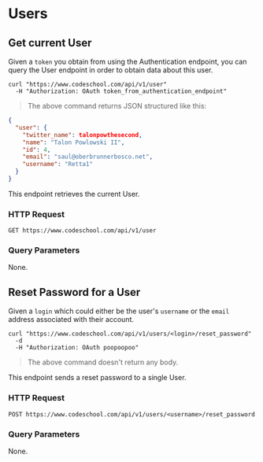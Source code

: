 # Users

## Get current User

Given a `token` you obtain from using the Authentication endpoint,
you can query the User endpoint in order to obtain data about this user.

```shell
curl "https://www.codeschool.com/api/v1/user"
  -H "Authorization: OAuth token_from_authentication_endpoint"
```
> The above command returns JSON structured like this:

```json
{
  "user": {
    "twitter_name": talonpowthesecond,
    "name": "Talon Powlowski II",
    "id": 4,
    "email": "saul@oberbrunnerbosco.net",
    "username": "Retta1"
  }
}
```

This endpoint retrieves the current User.

### HTTP Request

`GET https://www.codeschool.com/api/v1/user`

### Query Parameters

None.



## Reset Password for a User

Given a `login` which could either be the user's `username` or the
`email` address associated with their account.

```shell
curl "https://www.codeschool.com/api/v1/users/<login>/reset_password"
  -d
  -H "Authorization: OAuth poopoopoo"
```
> The above command doesn't return any body.

This endpoint sends a reset password to a single User.

### HTTP Request

`POST https://www.codeschool.com/api/v1/users/<username>/reset_password`

### Query Parameters

None.
